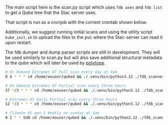 The main script here is the scan.py script which uses `fdb axes` and `fdb list` to get a Qube tree that the Stac server uses.

That script is run as a cronjob with the corrent crontab shown below.

Additionally, we suggest running initial scans and using the utility script `kube_init.sh` to upload the files to the pvc where the Stac-server can read it upon restart.

The fdb dumper and dump parser scripts are still in development.
They will be used similarly to scan.py but will also save additional structural metadata to the qube which will later be used by [polytope](https://github.com/ecmwf/polytope).
```sh
# On Demand Extremes DT Full scan every day at 4am
0 4 * * * cd /home/eouser/qubed && ./.venv/bin/python3.12 ./fdb_scanner/scan.py --quiet --full --selector class=d1,dataset=on-demand-extremes-dt --filepath ./fdb_scanner/data/cronjobs/on-demand-extremes-dt.json >> ./fdb_scanner/logs/on-demand-extremes-dt-full-daily.log 2>&1

# On Demand Extremes DT Partial scan every three hours
37 */3 * * * cd /home/eouser/qubed && ./.venv/bin/python3.12 ./fdb_scanner/scan.py --quiet --last_n_days=14 --selector class=d1,dataset=on-demand-extremes-dt --filepath ./fdb_scanner/data/cronjobs/on-demand-extremes-dt.json >> ./fdb_scanner/logs/on-demand-extremes-dt-partial-hourly.log 2>&1

# Extremes-dt Daily Partial scan every three hours
12 */3 * * * cd /home/eouser/qubed && ./.venv/bin/python3.12 ./fdb_scanner/scan.py --quiet --last_n_days=14 --selector class=d1,dataset=extremes-dt --filepath ./fdb_scanner/data/cronjobs/extremes-dt.json >> ./fdb_scanner/logs/extremes-dt.log 2>&1

# Climate dt gen 2 Weekly on sunday at 2am
0 2 * * SUN cd /home/eouser/qubed && ./.venv/bin/python3.12 ./fdb_scanner/scan.py --quiet --full --selector class=d1,dataset=climate-dt,generation=2 --filepath ./fdb_scanner/data/cronjobs/climate-dt-gen-2.json >> ./fdb_scanner/logs/climate-dt.log 2>&1
```
